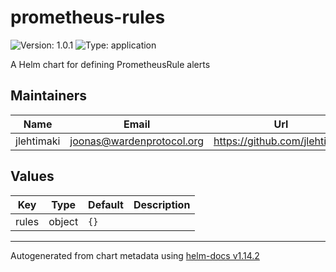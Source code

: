 # prometheus-rules

![Version: 1.0.1](https://img.shields.io/badge/Version-1.0.1-informational?style=flat-square) ![Type: application](https://img.shields.io/badge/Type-application-informational?style=flat-square)

A Helm chart for defining PrometheusRule alerts

## Maintainers

| Name | Email | Url |
| ---- | ------ | --- |
| jlehtimaki | <joonas@wardenprotocol.org> | <https://github.com/jlehtimaki> |

## Values

| Key | Type | Default | Description |
|-----|------|---------|-------------|
| rules | object | `{}` |  |

----------------------------------------------
Autogenerated from chart metadata using [helm-docs v1.14.2](https://github.com/norwoodj/helm-docs/releases/v1.14.2)
